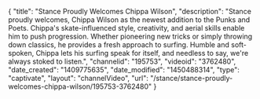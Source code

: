 {
    "title": "Stance Proudly Welcomes Chippa Wilson",
    "description": "Stance proudly welcomes, Chippa Wilson as the newest addition to the Punks and Poets. Chippa's skate-influenced style, creativity, and aerial skills enable him to push progression. Whether pioneering new tricks or simply throwing down classics, he provides a fresh approach to surfing. Humble and soft-spoken, Chippa lets his surfing speak for itself, and needless to say, we're always stoked to listen.",
    "channelid": "195753",
    "videoid": "3762480",
    "date_created": "1409775635",
    "date_modified": "1450488314",
    "type": "captivate",
    "layout": "channelVideo",
    "url": "\/stance\/stance-proudly-welcomes-chippa-wilson\/195753-3762480"
}